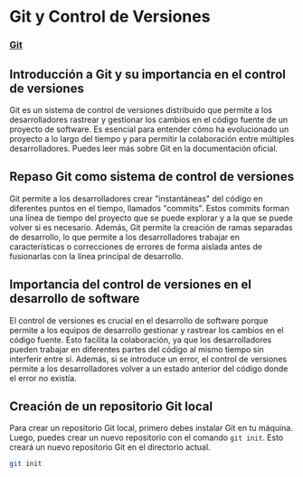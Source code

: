 # Git y Control de Versiones

### [Git](https://git-scm.com/)

## Introducción a Git y su importancia en el control de versiones

Git es un sistema de control de versiones distribuido que permite a los desarrolladores rastrear y gestionar los cambios en el código fuente de un proyecto de software. Es esencial para entender cómo ha evolucionado un proyecto a lo largo del tiempo y para permitir la colaboración entre múltiples desarrolladores. Puedes leer más sobre Git en la documentación oficial.

## Repaso Git como sistema de control de versiones

Git permite a los desarrolladores crear "instantáneas" del código en diferentes puntos en el tiempo, llamados "commits". Estos commits forman una línea de tiempo del proyecto que se puede explorar y a la que se puede volver si es necesario. Además, Git permite la creación de ramas separadas de desarrollo, lo que permite a los desarrolladores trabajar en características o correcciones de errores de forma aislada antes de fusionarlas con la línea principal de desarrollo.

## Importancia del control de versiones en el desarrollo de software

El control de versiones es crucial en el desarrollo de software porque permite a los equipos de desarrollo gestionar y rastrear los cambios en el código fuente. Esto facilita la colaboración, ya que los desarrolladores pueden trabajar en diferentes partes del código al mismo tiempo sin interferir entre sí. Además, si se introduce un error, el control de versiones permite a los desarrolladores volver a un estado anterior del código donde el error no existía.

## Creación de un repositorio Git local

Para crear un repositorio Git local, primero debes instalar Git en tu máquina. Luego, puedes crear un nuevo repositorio con el comando `git init`. Esto creará un nuevo repositorio Git en el directorio actual.

```bash
git init
